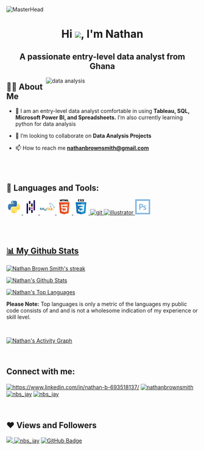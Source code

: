 ![MasterHead](https://miro.medium.com/max/1400/1*8tBvCjiZgM8g415xCqwswQ.gif)
<h1 align="center">Hi <img src="https://raw.githubusercontent.com/MartinHeinz/MartinHeinz/master/wave.gif" width="30px">, I'm Nathan</h1>
<h2 align="center">A passionate entry-level data analyst from Ghana</h2>
<img align="right" alt="data analysis" width="400" src="https://149695847.v2.pressablecdn.com/wp-content/uploads/2018/12/developer-dribbble.gif">


## 🙋‍♂️ About Me

- 🌱 I am an entry-level data analyst comfortable in using **Tableau, SQL, Microsoft Power BI, and Spreadsheets.** I’m also currently learning python for data analysis

- 👯 I’m looking to collaborate on **Data Analysis Projects**

- 📫 How to reach me **nathanbrownsmith@gmail.com**

<br/>
<br/>

## 🚀 Languages and Tools:

<p align="left">
    </a> <a href="https://www.python.org" target="_blank" rel="noreferrer"> <img src="https://raw.githubusercontent.com/devicons/devicon/master/icons/python/python-original.svg" alt="python" width="40" height="40"/> </a> 
    <a href="https://pandas.pydata.org/" target="_blank" rel="noreferrer"> <img src="https://raw.githubusercontent.com/devicons/devicon/2ae2a900d2f041da66e950e4d48052658d850630/icons/pandas/pandas-original.svg" alt="pandas" width="40" height="40"/> </a>
    <a href="https://www.mysql.com/" target="_blank" rel="noreferrer"> <img src="https://raw.githubusercontent.com/devicons/devicon/master/icons/mysql/mysql-original-wordmark.svg" alt="mysql" width="40" height="40"/> </a>
    <a href="https://www.w3.org/html/" target="_blank" rel="noreferrer"> <img src="https://raw.githubusercontent.com/devicons/devicon/master/icons/html5/html5-original-wordmark.svg" alt="html5" width="40" height="40"/> </a>
    <a href="https://www.w3schools.com/css/" target="_blank" rel="noreferrer"> <img src="https://raw.githubusercontent.com/devicons/devicon/master/icons/css3/css3-original-wordmark.svg" alt="css3" width="40" height="40"/> </a>
    <a href="https://git-scm.com/" target="_blank" rel="noreferrer"> <img src="https://www.vectorlogo.zone/logos/git-scm/git-scm-icon.svg" alt="git" width="40" height="40"/> </a>
    <a href="https://www.adobe.com/in/products/illustrator.html" target="_blank" rel="noreferrer"> <img src="https://www.vectorlogo.zone/logos/adobe_illustrator/adobe_illustrator-icon.svg" alt="illustrator" width="40" height="40"/> </a>
    <a href="https://www.photoshop.com/en" target="_blank" rel="noreferrer"> <img src="https://raw.githubusercontent.com/devicons/devicon/master/icons/photoshop/photoshop-line.svg" alt="photoshop" width="40" height="40"/>
</p>

<br/>
<br/>

## 📊 My Github Stats

<p>
    <a href="https://github.com/nbsjay/github-readme-streak-stats" align="left">
        <img title="🔥 Get streak stats for your profile at git.io/streak-stats" alt="Nathan Brown Smith's streak" src="https://github-readme-streak-stats.herokuapp.com/?user=nbsjay&theme=black-ice&hide_border=true&stroke=0000&background=060A0CD0"/>
    </a>
</p>
</p>
    <a href="https://github.com/nbsjay/github-readme-stats" align="left"><img alt="Nathan's Github Stats" src="https://github-readme-stats.vercel.app/api?username=nbsjay&show_icons=true&count_private=true&theme=react&hide_border=true&bg_color=0D1117"/>
    </a>
</p>
<p>
    <a href="https://github.com/nbsjay/github-readme-stats"><img alt="Nathan's Top Languages" src="https://github-readme-stats.vercel.app/api/top-langs/?username=nbsjay&langs_count=8&count_private=true&layout=compact&theme=react&hide_border=true&bg_color=0D1117" />
    </a>
</p>

<b>Please Note:</b> Top languages is only a metric of the languages my public code consists of and and is not a wholesome indication of my experience or skill level.

<br/>

<a href="https://github.com/nbsjay/github-readme-activity-graph"><img alt="Nathan's Activity Graph" src="https://activity-graph.herokuapp.com/graph?username=nbsjay&bg_color=0D1117&color=5BCDEC&line=5BCDEC&point=FFFFFF&hide_border=true" />
</a>

<br/>

## Connect with me:
<p align="left">

<a href="https://linkedin.com/in/https://www.linkedin.com/in/nathan-b-693518137/" target="blank"><img align="center" src="https://raw.githubusercontent.com/rahuldkjain/github-profile-readme-generator/master/src/images/icons/Social/linked-in-alt.svg" alt="https://www.linkedin.com/in/nathan-b-693518137/" height="30" width="40" /></a>
<a href="https://kaggle.com/nathanbrownsmith" target="blank"><img align="center" src="https://raw.githubusercontent.com/rahuldkjain/github-profile-readme-generator/master/src/images/icons/Social/kaggle.svg" alt="nathanbrownsmith" height="30" width="40" /></a>
<a href="https://instagram.com/nbs_jay" target="blank"><img align="center" src="https://raw.githubusercontent.com/rahuldkjain/github-profile-readme-generator/master/src/images/icons/Social/instagram.svg" alt="nbs_jay" height="30" width="40" /></a>
<a href="https://twitter.com/nbs_jay" target="blank"><img align="center" src="https://raw.githubusercontent.com/rahuldkjain/github-profile-readme-generator/master/src/images/icons/Social/twitter.svg" alt="nbs_jay" height="30" width="40" /></a>

</p>

<br/>

## ❤ Views and Followers
<a href="https://github.com/Meghna-DAS/github-profile-views-counter">
    <img src="https://komarev.com/ghpvc/?username=nbsjay">
</a>
<a href="https://twitter.com/nbs_jay" target="blank"><img src="https://img.shields.io/twitter/follow/nbs_jay?logo=twitter&style=for-the-badge" alt="nbs_jay" /></a>
<a href="https://github.com/nbsjay?tab=followers"><img src="https://img.shields.io/github/followers/nbsjay?label=Followers&style=social" alt="GitHub Badge"></a>
